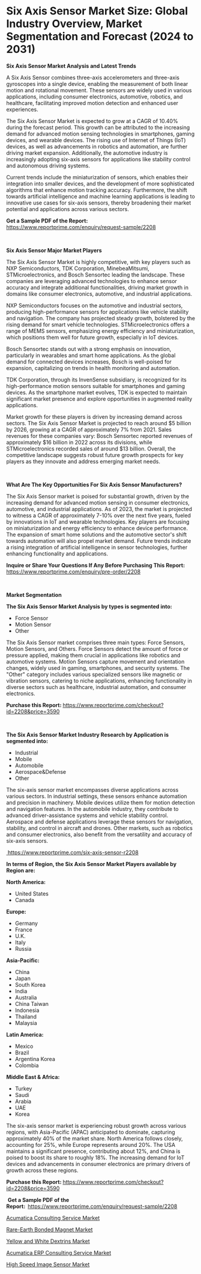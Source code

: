 <p><h1>Six Axis Sensor Market Size: Global Industry Overview, Market Segmentation and Forecast (2024 to 2031)</h1></p><p><strong>Six Axis Sensor Market Analysis and Latest Trends</strong></p>
<p><p>A Six Axis Sensor combines three-axis accelerometers and three-axis gyroscopes into a single device, enabling the measurement of both linear motion and rotational movement. These sensors are widely used in various applications, including consumer electronics, automotive, robotics, and healthcare, facilitating improved motion detection and enhanced user experiences.</p><p>The Six Axis Sensor Market is expected to grow at a CAGR of 10.40% during the forecast period. This growth can be attributed to the increasing demand for advanced motion sensing technologies in smartphones, gaming devices, and wearable devices. The rising use of Internet of Things (IoT) devices, as well as advancements in robotics and automation, are further driving market expansion. Additionally, the automotive industry is increasingly adopting six-axis sensors for applications like stability control and autonomous driving systems.</p><p>Current trends include the miniaturization of sensors, which enables their integration into smaller devices, and the development of more sophisticated algorithms that enhance motion tracking accuracy. Furthermore, the shift towards artificial intelligence and machine learning applications is leading to innovative use cases for six-axis sensors, thereby broadening their market potential and applications across various sectors.</p></p>
<p><strong>Get a Sample PDF of the Report:&nbsp;</strong> <a href="https://www.reportprime.com/enquiry/request-sample/2208">https://www.reportprime.com/enquiry/request-sample/2208</a></p>
<p>&nbsp;</p>
<p><strong>Six Axis Sensor Major Market Players</strong></p>
<p><p>The Six Axis Sensor Market is highly competitive, with key players such as NXP Semiconductors, TDK Corporation, MinebeaMitsumi, STMicroelectronics, and Bosch Sensortec leading the landscape. These companies are leveraging advanced technologies to enhance sensor accuracy and integrate additional functionalities, driving market growth in domains like consumer electronics, automotive, and industrial applications.</p><p>NXP Semiconductors focuses on the automotive and industrial sectors, producing high-performance sensors for applications like vehicle stability and navigation. The company has projected steady growth, bolstered by the rising demand for smart vehicle technologies. STMicroelectronics offers a range of MEMS sensors, emphasizing energy efficiency and miniaturization, which positions them well for future growth, especially in IoT devices.</p><p>Bosch Sensortec stands out with a strong emphasis on innovation, particularly in wearables and smart home applications. As the global demand for connected devices increases, Bosch is well-poised for expansion, capitalizing on trends in health monitoring and automation.</p><p>TDK Corporation, through its InvenSense subsidiary, is recognized for its high-performance motion sensors suitable for smartphones and gaming devices. As the smartphone market evolves, TDK is expected to maintain significant market presence and explore opportunities in augmented reality applications.</p><p>Market growth for these players is driven by increasing demand across sectors. The Six Axis Sensor Market is projected to reach around $5 billion by 2026, growing at a CAGR of approximately 7% from 2021. Sales revenues for these companies vary: Bosch Sensortec reported revenues of approximately $16 billion in 2022 across its divisions, while STMicroelectronics recorded sales of around $13 billion. Overall, the competitive landscape suggests robust future growth prospects for key players as they innovate and address emerging market needs.</p></p>
<p>&nbsp;</p>
<p><strong>What Are The Key Opportunities For Six Axis Sensor Manufacturers?</strong></p>
<p><p>The Six Axis Sensor market is poised for substantial growth, driven by the increasing demand for advanced motion sensing in consumer electronics, automotive, and industrial applications. As of 2023, the market is projected to witness a CAGR of approximately 7-10% over the next five years, fueled by innovations in IoT and wearable technologies. Key players are focusing on miniaturization and energy efficiency to enhance device performance. The expansion of smart home solutions and the automotive sector's shift towards automation will also propel market demand. Future trends indicate a rising integration of artificial intelligence in sensor technologies, further enhancing functionality and applications.</p></p>
<p><strong>Inquire or Share Your Questions If Any Before Purchasing This Report:</strong> <a href="https://www.reportprime.com/enquiry/pre-order/2208">https://www.reportprime.com/enquiry/pre-order/2208</a></p>
<p>&nbsp;</p>
<p><strong>Market Segmentation</strong></p>
<p><strong>The Six Axis Sensor Market Analysis by types is segmented into:</strong></p>
<p><ul><li>Force Sensor</li><li>Motion Sensor</li><li>Other</li></ul></p>
<p><p>The Six Axis Sensor market comprises three main types: Force Sensors, Motion Sensors, and Others. Force Sensors detect the amount of force or pressure applied, making them crucial in applications like robotics and automotive systems. Motion Sensors capture movement and orientation changes, widely used in gaming, smartphones, and security systems. The "Other" category includes various specialized sensors like magnetic or vibration sensors, catering to niche applications, enhancing functionality in diverse sectors such as healthcare, industrial automation, and consumer electronics.</p></p>
<p><strong>Purchase this Report:&nbsp;</strong><a href="https://www.reportprime.com/checkout?id=2208&price=3590">https://www.reportprime.com/checkout?id=2208&price=3590</a></p>
<p>&nbsp;</p>
<p><strong>The Six Axis Sensor Market Industry Research by Application is segmented into:</strong></p>
<p><ul><li>Industrial</li><li>Mobile</li><li>Automobile</li><li>Aerospace&Defense</li><li>Other</li></ul></p>
<p><p>The six-axis sensor market encompasses diverse applications across various sectors. In industrial settings, these sensors enhance automation and precision in machinery. Mobile devices utilize them for motion detection and navigation features. In the automobile industry, they contribute to advanced driver-assistance systems and vehicle stability control. Aerospace and defense applications leverage these sensors for navigation, stability, and control in aircraft and drones. Other markets, such as robotics and consumer electronics, also benefit from the versatility and accuracy of six-axis sensors.</p></p>
<p><a href="https://www.reportprime.com/six-axis-sensor-r2208">&nbsp;https://www.reportprime.com/six-axis-sensor-r2208</a></p>
<p><strong>In terms of Region, the Six Axis Sensor Market Players available by Region are:</strong></p>
<p>
    <p> <strong> North America: </strong>
        <ul>
            <li>United States</li>
            <li>Canada</li>
        </ul>
        </p> 
    <p> <strong> Europe: </strong>
        <ul>
            <li>Germany</li>
            <li>France</li>
            <li>U.K.</li>
            <li>Italy</li>
            <li>Russia</li>
        </ul>
        </p> 
    <p> <strong> Asia-Pacific: </strong>
        <ul>
            <li>China</li>
            <li>Japan</li>
            <li>South Korea</li>
            <li>India</li>
            <li>Australia</li>
            <li>China Taiwan</li>
            <li>Indonesia</li>
            <li>Thailand</li>
            <li>Malaysia</li>
        </ul>
        </p> 
    <p> <strong> Latin America: </strong>
        <ul>
            <li>Mexico</li>
            <li>Brazil</li>
            <li>Argentina Korea</li>
            <li>Colombia</li>
        </ul>
        </p> 
    <p> <strong> Middle East & Africa: </strong>
        <ul>
            <li>Turkey</li>
            <li>Saudi</li>
            <li>Arabia</li>
            <li>UAE</li>
            <li>Korea</li>
        </ul>
    </p>
    </p>
<p><p>The six-axis sensor market is experiencing robust growth across various regions, with Asia-Pacific (APAC) anticipated to dominate, capturing approximately 40% of the market share. North America follows closely, accounting for 25%, while Europe represents around 20%. The USA maintains a significant presence, contributing about 12%, and China is poised to boost its share to roughly 18%. The increasing demand for IoT devices and advancements in consumer electronics are primary drivers of growth across these regions.</p></p>
<p><strong>Purchase this Report: </strong><a href="https://www.reportprime.com/checkout?id=2208&price=3590">https://www.reportprime.com/checkout?id=2208&price=3590</a></p>
<p>&nbsp;<strong>Get a Sample PDF of the Report:&nbsp;&nbsp;</strong><a href="https://www.reportprime.com/enquiry/request-sample/2208">https://www.reportprime.com/enquiry/request-sample/2208</a></p>
<p><strong></strong></p>
<p><p><a href="https://issuu.com/reportprime-2/docs/acumatica-consulting-service-market_87fa8178e78649">Acumatica Consulting Service Market</a></p><p><a href="https://medium.com/@soloncarter54/comprehensive-analysis-of-the-global-rare-earth-bonded-magnet-market-growth-trends-market-0736b2c08c4f">Rare-Earth Bonded Magnet Market</a></p><p><a href="https://medium.com/@soloncarter54/yellow-and-white-dextrins-market-size-growth-trends-statistics-forecasts-2024-2031-38149d431d42">Yellow and White Dextrins Market</a></p><p><a href="https://issuu.com/reportprime-2/docs/acumatica-erp-consulting-service-ma_c08ca2446e72d5">Acumatica ERP Consulting Service Market</a></p><p><a href="https://github.com/MarioBuchanan67/Market-Research-Report-List-1/blob/main/high-speed-image-sensor-market.md">High Speed Image Sensor Market</a></p></p>